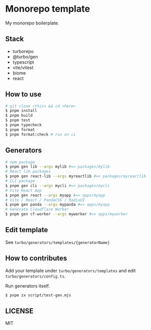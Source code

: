 # Monorepo template

My monorepo boilerplate.

## Stack

- turborepo
- @turbo/gen
- typescript
- vite/vitest
- biome
- react

## How to use

```bash
# git clone <this> && cd <here>
$ pnpm install
$ pnpm build
$ pnpm test
$ pnpm typecheck
$ pnpm format
$ pnpm format:check # run on ci
```

## Generators

```bash
# npm package
$ pnpm gen lib --args mylib #=> packages/mylib
# React lib packages
$ pnpm gen react-lib --args myreactlib #=> packages/myreactlib
# CLI package
$ pnpm gen cli --args mycli #=> packages/mycli
# Vite React App
$ pnpm gen react --args myapp #=> apps/myapp
# Vite / React / PandaCSS / RadixUI
$ pnpm gen panda --args mypanda #=> apps/myapp
# Generate Cloudflare Worker
$ pnpm gen cf-worker --args myworker #=> apps/myworker
```

## Edit template

See `turbo/generators/templates/{generatorName}`

## How to contributes

Add your template under `turbo/generators/templates` and edit `turbo/generators/config.ts`.

Run generators itself.

```bash
$ pnpm zx script/test-gen.mjs
```

## LICENSE

MIT
